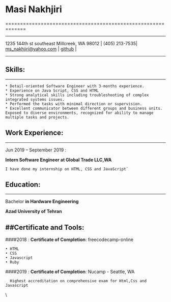 # Masi Nakhjiri
=============================================================

-------------------             ----------------------------
1235 144th st southeast Millcreek, WA 98012 | (405) 213-7535| ms_nakhjiri@yahoo.com | [github](https://github.com/masinakhjiri/leapresume) | 

-------------------             ----------------------------

## Skills:
---
    * Detail-oriented Software Engineer with 3-months experience.
    * Experience on Java Script, CSS and HTML
    * Strong analytical skills including troubleshooting of complex integrated systems issues.
    * Performed the tasks with minimal direction or supervision.
    * Excellent communicator between different groups and business units. Exposed to diverse environments, recognized for ability to manage multiple tasks and projects. 



## Work Experience:
---
 Jun 2019 – September 2019 :

__Intern Software Engineer at Global Trade LLC,WA__ 
       
    I have done my internship on HTML, CSS and JavaScript`



## Education:
---


Bachelor **in Hardware Engineering**

 **Azad University of Tehran** 




##Certificate and Tools:
---

####2018 :
   **Certificate of Completion**:  freecodecamp-online

    • HTML
    • CSS
    • Javascript
    • Ruby

####2019 :
   **Certificate of Completion**: Nucamp - Seattle, WA
    
      Highest accreditation on comprehensive exam for Html,Css and Javascript
\

